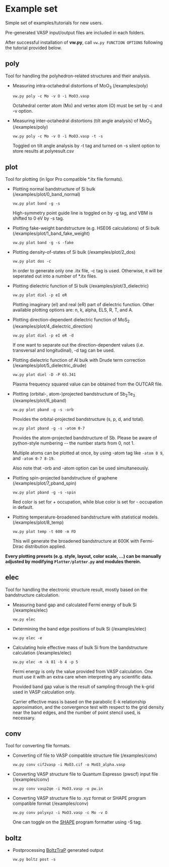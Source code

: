 Example set
========
Simple set of examples/tutorials for new users.

Pre-generated VASP input/output files are included in each folders.

After successful installation of **vw.py**, call `vw.py FUNCTION OPTIONS` following the tutorial provided below.


poly
----
Tool for handling the polyhedron-related structures and their analysis.

* Measuring intra-octahedral distortions of MoO<sub>3</sub> (/examples/poly)

    `vw.py poly -c Mo -v O -i MoO3.vasp`

    Octahedral center atom (Mo) and vertex atom (O) must be set by -c and -v option.

* Measuring inter-octahedral distortions (tilt angle analysis) of MoO<sub>3</sub> (/examples/poly)

    `vw.py poly -c Mo -v O -i MoO3.vasp -t -s`

    Toggled on tilt angle analysis by -t tag and turned on -s silent option to store results at polyresult.csv

plot
----
Tool for plotting (in Igor Pro compatible *.itx file formats).

* Plotting normal bandstructure of Si bulk (/examples/plot/0_band_normal)

    `vw.py plot band -g -s`

    High-symmetry point guide line is toggled on by -g tag, and VBM is shifted to 0 eV by -s tag.

* Plotting fake-weight bandstructure (e.g. HSE06 calculations) of Si bulk (/examples/plot/1_band_fake_weight)

    `vw.py plot band -g -s -fake`

* Plotting density-of-states of Si bulk (/examples/plot/2_dos)

    `vw.py plot dos -c`

    In order to generate only one .itx file, -c tag is used. Otherwise, it will be seperated out into a number of *.itx files.

* Plotting dielectric function of Si bulk (/examples/plot/3_dielectric)

    `vw.py plot diel -p eI eR`

    Plotting imaginary (eI) and real (eR) part of dielectric function. Other available plotting options are: n, k, alpha, ELS, R, T, and A.

* Plotting direction-dependent dielectric function of MoS<sub>2</sub> (/examples/plot/4_dielectric_direction)

    `vw.py plot diel -p eI eR -d`

    If one want to separate out the direction-dependent values (i.e. transversal and longitudinal), -d tag can be used.

* Plotting dielectric function of Al bulk with Drude term correction (/examples/plot/5_dielectric_drude)

    `vw.py plot diel -D -P 65.341`

    Plasma frequency squared value can be obtained from the OUTCAR file. 

* Plotting (orbital-, atom-)projected bandstructure of Sb<sub>2</sub>Te<sub>3</sub> (/examples/plot/6_pband)

    `vw.py plot pband -g -s -orb`

    Provides the orbital-projected bandstructure (s, p, d, and total).

    `vw.py plot pband -g -s -atom 0-7` 

    Provides the atom-projected bandstructure of Sb. Please be aware of python-style numbering -- the number starts from 0, not 1.

    Multiple atoms can be plotted at once, by using -atom tag like `-atom 0 9`, and `-atom 0-7 8-19`.

    Also note that -orb and -atom option can be used simultaneously. 

* Plotting spin-projected bandstructure of graphene (/examples/plot/7_pband_spin)

    `vw.py plot pband -g -s -spin`

    Red color is set for + occupation, while blue color is set for - occupation in default.

* Plotting temperature-broadened bandstructure with statistical models. (/examples/plot/8_temp)

    `vw.py plot temp -t 600 -m FD`

    This will generate the broadened bandstructure at 600K with Fermi-Dirac distribution applied.

**Every plotting presets (e.g. style, layout, color scale, ...) can be manually adjusted by modifying `Plotter/plotter.py` and modules therein.**

elec
----
Tool for handling the electronic structure result, mostly based on the bandstructure calculation.

* Measuring band gap and calculated Fermi energy of bulk Si (/examples/elec)

    `vw.py elec`

* Determining the band edge positions of bulk Si (/examples/elec)

    `vw.py elec -e`

* Calculating hole effective mass of bulk Si from the bandstructure calculation (/examples/elec)

    `vw.py elec -m -k 81 -b 4 -p 5`

    Fermi energy is only the value provided from VASP calculation. One must use it with an extra care when interpreting any scientific data.

    Provided band gap value is the result of sampling through the k-grid used in VASP calculation only. 

    Carrier effective mass is based on the parabolic E-k relationship approximation, and the convergence test with respect to the grid density near the band edges, and the number of point stencil used, is necessary.

conv
----
Tool for converting file formats.

* Converting cif file to VASP compatible structure file (/examples/conv)

    `vw.py conv cif2vasp -i MoO3.cif -o MoO3_alpha.vasp`

* Converting VASP structure file to Quantum Espresso (pwscf) input file (/examples/conv)

    `vw.py conv vasp2qe -i MoO3.vasp -o pw.in`

* Converting VASP structure file to .xyz format or SHAPE program compatible format (/examples/conv)

    `vw.py conv polyxyz -i MoO3.vasp -c Mo -v O`

    One can toggle on the [SHAPE](http://www.ee.ub.edu) program formatter using -S tag.

boltz
-----

* Postprocessing [BoltzTraP](https://www.sciencedirect.com/science/article/pii/S0010465506001305) generated output

    `vw.py boltz post -s`
